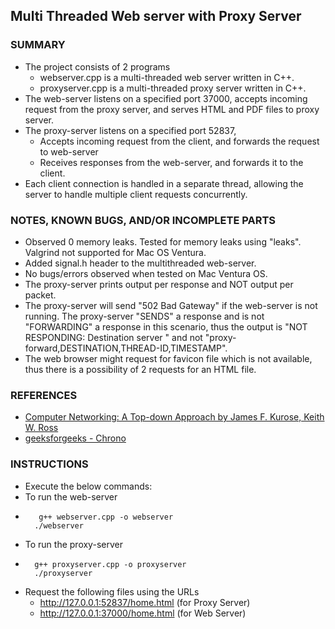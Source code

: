 ## Multi Threaded Web server with Proxy Server

### SUMMARY

+ The project consists of 2 programs 
    + webserver.cpp is a multi-threaded web server written in C++. 
    + proxyserver.cpp is a multi-threaded proxy server written in C++.
+ The web-server listens on a specified port 37000, accepts incoming request from the proxy server, and serves HTML and PDF files to proxy server. 
+ The proxy-server listens on a specified port 52837, 
    +   Accepts incoming request from the client, and forwards the request to web-server
    +   Receives responses from the web-server, and forwards it to the client.
+ Each client connection is handled in a separate thread, allowing the server to handle multiple client requests concurrently. 

### NOTES, KNOWN BUGS, AND/OR INCOMPLETE PARTS

+ Observed 0 memory leaks. Tested for memory leaks using "leaks". Valgrind not supported for Mac OS Ventura. 
+ Added signal.h header to the multithreaded web-server.
+ No bugs/errors observed when tested on Mac Ventura OS.
+ The proxy-server prints output per response and NOT output per packet. 
+ The proxy-server will send "502 Bad Gateway" if the web-server is not running. The proxy-server "SENDS" a response and is not "FORWARDING" a response in this scenario, thus the output is "NOT RESPONDING: Destination server " and not "proxy-forward,DESTINATION,THREAD-ID,TIMESTAMP".
+ The web browser might request for favicon file which is not available, thus there is a possibility of 2 requests for an HTML file.

### REFERENCES

+ [Computer Networking: A Top-down Approach by  James F. Kurose, Keith W. Ross](https://www.amazon.com/Computer-Networking-James-Kurose-dp-0136681557/dp/0136681557/ref=dp_ob_image_bk) 
+ [geeksforgeeks - Chrono](https://www.geeksforgeeks.org/chrono-in-c/)


### INSTRUCTIONS

+ Execute the below commands:
+ To run the web-server
+        g++ webserver.cpp -o webserver
        ./webserver 
+ To run the proxy-server
+       g++ proxyserver.cpp -o proxyserver
        ./proxyserver
+ Request the following files using the URLs
    + http://127.0.0.1:52837/home.html   (for Proxy Server)
    + http://127.0.0.1:37000/home.html   (for Web Server)




